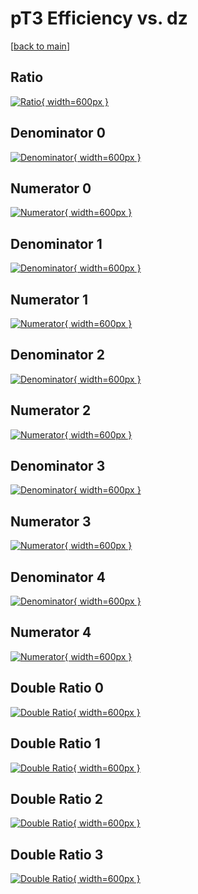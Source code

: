 # pT3 Efficiency vs. dz

[[back to main](./)]



## Ratio

[![Ratio](../mtv/var/pT3_base_211_0_eff_dz.png){ width=600px }](../mtv/var/pT3_base_211_0_eff_dz.pdf)

## Denominator 0

[![Denominator](../mtv/den/pT3_base_211_0_eff_dz_den0.png){ width=600px }](../mtv/den/pT3_base_211_0_eff_dz_den0.pdf)

## Numerator 0

[![Numerator](../mtv/num/pT3_base_211_0_eff_dz_num0.png){ width=600px }](../mtv/num/pT3_base_211_0_eff_dz_num0.pdf)

## Denominator 1

[![Denominator](../mtv/den/pT3_base_211_0_eff_dz_den1.png){ width=600px }](../mtv/den/pT3_base_211_0_eff_dz_den1.pdf)

## Numerator 1

[![Numerator](../mtv/num/pT3_base_211_0_eff_dz_num1.png){ width=600px }](../mtv/num/pT3_base_211_0_eff_dz_num1.pdf)

## Denominator 2

[![Denominator](../mtv/den/pT3_base_211_0_eff_dz_den2.png){ width=600px }](../mtv/den/pT3_base_211_0_eff_dz_den2.pdf)

## Numerator 2

[![Numerator](../mtv/num/pT3_base_211_0_eff_dz_num2.png){ width=600px }](../mtv/num/pT3_base_211_0_eff_dz_num2.pdf)

## Denominator 3

[![Denominator](../mtv/den/pT3_base_211_0_eff_dz_den3.png){ width=600px }](../mtv/den/pT3_base_211_0_eff_dz_den3.pdf)

## Numerator 3

[![Numerator](../mtv/num/pT3_base_211_0_eff_dz_num3.png){ width=600px }](../mtv/num/pT3_base_211_0_eff_dz_num3.pdf)

## Denominator 4

[![Denominator](../mtv/den/pT3_base_211_0_eff_dz_den4.png){ width=600px }](../mtv/den/pT3_base_211_0_eff_dz_den4.pdf)

## Numerator 4

[![Numerator](../mtv/num/pT3_base_211_0_eff_dz_num4.png){ width=600px }](../mtv/num/pT3_base_211_0_eff_dz_num4.pdf)

## Double Ratio 0

[![Double Ratio](../mtv/ratio/pT3_base_211_0_eff_dz_ratio0.png){ width=600px }](../mtv/ratio/pT3_base_211_0_eff_dz_ratio0.pdf)

## Double Ratio 1

[![Double Ratio](../mtv/ratio/pT3_base_211_0_eff_dz_ratio1.png){ width=600px }](../mtv/ratio/pT3_base_211_0_eff_dz_ratio1.pdf)

## Double Ratio 2

[![Double Ratio](../mtv/ratio/pT3_base_211_0_eff_dz_ratio2.png){ width=600px }](../mtv/ratio/pT3_base_211_0_eff_dz_ratio2.pdf)

## Double Ratio 3

[![Double Ratio](../mtv/ratio/pT3_base_211_0_eff_dz_ratio3.png){ width=600px }](../mtv/ratio/pT3_base_211_0_eff_dz_ratio3.pdf)

